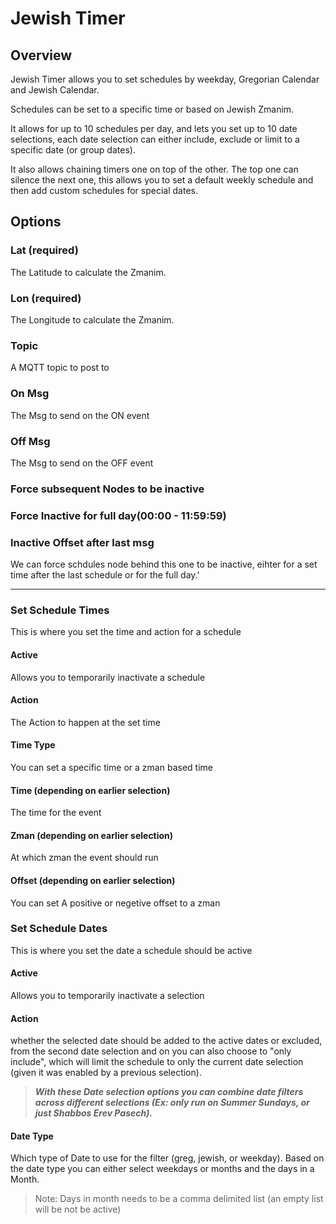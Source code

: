 # Jewish Timer

## Overview

Jewish Timer allows you to set schedules by weekday, Gregorian Calendar and Jewish Calendar.

Schedules can be set to a specific time or based on Jewish Zmanim.

It allows for up to 10 schedules per day, and lets you set up to 10 date selections, 
each date selection can either include, exclude or limit to a specific date (or group dates).

It also allows chaining timers one on top of the other. 
The top one can silence the next one, this allows you to 
set a default weekly schedule and then add custom schedules for special dates.

## Options
### Lat (required)
The Latitude to calculate the Zmanim.
### Lon (required)
The Longitude to calculate the Zmanim.
### Topic 
A MQTT topic to post to
### On Msg
The Msg to send on the ON event
### Off Msg
The Msg to send on the OFF event
### Force subsequent Nodes to be inactive
### Force Inactive for full day(00:00 - 11:59:59)
### Inactive Offset after last msg
We can force schdules node behind this one to be inactive, eihter for a set time after the last schedule or for the full day.'

-------------------------------------------------------------------------------
### Set Schedule Times
This is where you set the time and action for a schedule
#### Active
Allows you to temporarily inactivate a schedule
#### Action 
The Action to happen at the set time
#### Time Type 
You can set a specific time or a zman based time
#### Time (depending on earlier selection)
The time for the event
#### Zman (depending on earlier selection)
At which zman the event should run
#### Offset (depending on earlier selection)
You can set A positive or negetive offset to a zman

### Set Schedule Dates
This is where you set the date a schedule should be active
#### Active
Allows you to temporarily inactivate a selection
#### Action
whether the selected date should be added to the active dates or excluded, from the second date selection and on you can also choose to "only include", which will limit the schedule to only the current date selection (given it was enabled by a previous selection). 
>***With these Date selection options you can combine date filters across different selections (Ex: only run on Summer Sundays, or just Shabbos Erev Pasech).***
#### Date Type
Which type of Date to use for the filter (greg, jewish, or weekday).
Based on the date type you can either select weekdays or months and the days in a Month. 
>Note: Days in month needs to be a comma delimited list (an empty list will be not be active)